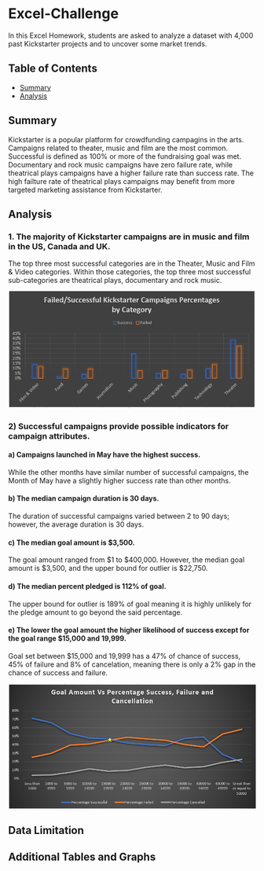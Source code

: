# Excel-Challenge
In this Excel Homework, students are asked to analyze a dataset with 4,000 past Kickstarter projects and to uncover some market trends.

## Table of Contents ##
* [Summary](https://github.com/adriana-icasiano/Excel-challenge#Summary)
* [Analysis](https://github.com/adriana-icasiano/Excel-challenge#Analysis)
## Summary ##
Kickstarter is a popular platform for crowdfunding campagins in the arts. Campaigns related to theater, music and film are the most common. Successful is defined as 100% or more of the fundraising goal was met. Documentary and rock music campaigns have zero failure rate, while theatrical plays campaigns have a higher failure rate than success rate. The high failture rate of theatrical plays campaigns may benefit from more targeted marketing assistance from Kickstarter.

## Analysis ##
### 1. The majority of Kickstarter campaigns are in music and film in the US, Canada and UK.   
The top three most successful categories are in the Theater, Music and Film & Video categories. Within those categories, the top three most successful sub-categories are theatrical plays, documentary and rock music.  

![Successful vs Failure Percentages](https://github.com/adriana-icasiano/Excel-Challenge/blob/9ffd2485729ed910c9da63ddc2c2a7a5e59f67e0/Chart%203.PNG)

### 2) Successful campaigns provide possible indicators for campaign attributes. ###
#### a) Campaigns launched in May have the highest success. ####
 While the other months have similar number of successful campaigns, the Month of May have a slightly higher success rate than other months. 
#### b) The median campaign duration is 30 days. #### 
 The duration of successful campaigns varied between 2 to 90 days; however, the average duration is 30 days.
#### c)	The median goal amount is $3,500. ####
 The goal amount ranged from $1 to $400,000. However, the median goal amount is $3,500, and the upper bound for outlier is $22,750.
#### d) The median percent pledged is 112% of goal. #### 
 The upper bound for outlier is 189% of goal meaning it is highly unlikely for the pledge amount to go beyond the said percentage.
#### e) The lower the goal amount the higher likelihood of success except for the goal range $15,000 and 19,999. ####
 Goal set between $15,000 and 19,999 has a 47% of chance of success, 45% of failure and 8% of cancelation, meaning there is only a 2% gap in the chance of success and failure. 

![Goals Vs. Percentage Pledge](https://github.com/adriana-icasiano/Excel-Challenge/blob/bb782020a2b83f9cec5b96901f4eb5db9eebfaa9/Chart%207.PNG)

## Data Limitation ##

## Additional Tables and Graphs ##

